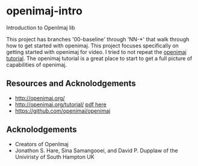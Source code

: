 # openimaj-intro
Introduction to OpenImaj lib

This project has branches '00-baseline' through 'NN-*' that walk through how to get started with openimaj. This project focuses specifically on getting started with openimaj for video. I tried to not repeat the [openimaj tutorial](http://openimaj.org/tutorial/). The openimaj tutorial is a great place to start to get a full picture of capabilities of openimaj.

## Resources and Acknolodgements
* http://openimaj.org/
* http://openimaj.org/tutorial/  [pdf here](docs/openimaj-tutorial.pdf)
* https://github.com/openimaj/openimaj

## Acknolodgements
* Creators of OpenImaj
 * Jonathon S. Hare, Sina Samangooei, and David P. Dupplaw of the Univiristy of South Hampton UK
